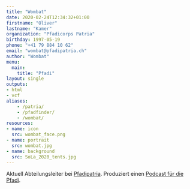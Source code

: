 ```yaml
---
title: "Wombat"
date: 2020-02-24T12:34:32+01:00
firstname: "Oliver"
lastname: "Kamer"
organization: "Pfadicorps Patria"
birthday: 1997-05-19
phone: "+41 79 884 10 62"
email: "wombat@pfadipatria.ch"
author: "Wombat"
menu:
  main:
    title: "Pfadi"
layout: single
outputs:
- html
- vcf
aliases:
    - /patria/
    - /pfadfinder/
    - /wombat/
resources:
- name: icon
  src: wombat_face.png
- name: portrait
  src: wombat.jpg
- name: background
  src: SoLa_2020_tents.jpg
---
```


Aktuell Abteilungsleiter bei [Pfadipatria](https://www.pfadipatria.ch/). Produziert einen [Podcast für die Pfadi](https://ohre.pfadipatria.ch).